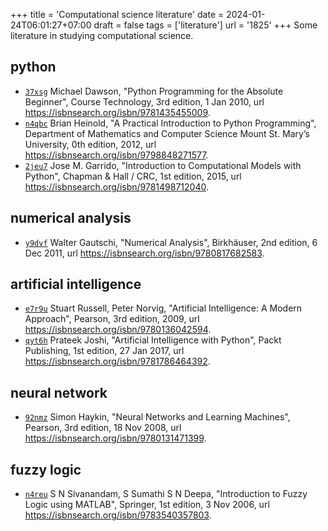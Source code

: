 +++
title = 'Computational science literature'
date = 2024-01-24T06:01:27+07:00
draft = false
tags = ['literature']
url = '1825'
+++
Some literature in studying computational science.
<!--more-->


## python
+ [`37xsg`](https://osf.io/37xsg)
Michael Dawson, "Python Programming for the Absolute Beginner", Course Technology, 3rd edition, 1 Jan 2010, url https://isbnsearch.org/isbn/9781435455009.
+ [`n4qbc`](https://osf.io/n4qbc)
Brian Heinold, "A Practical Introduction to Python Programming", Department of Mathematics and Computer Science Mount St. Mary’s University, 0th edition, 2012, url https://isbnsearch.org/isbn/9798848271577.
+ [`2jeu7`](https://osf.io/2jeu7)
Jose M. Garrido, "Introduction to Computational Models with Python", Chapman & Hall / CRC, 1st edition, 2015, url https://isbnsearch.org/isbn/9781498712040.


## numerical analysis
+ [`y9dvf`](https://osf.io/y9dvf)
Walter Gautschi, "Numerical Analysis", Birkhäuser, 2nd edition, 6 Dec 2011, url https://isbnsearch.org/isbn/9780817682583.


## artificial intelligence
+ [`e7r9u`](https://osf.io/e7r9u)
Stuart Russell, Peter Norvig, "Artificial Intelligence: A Modern Approach", Pearson, 3rd edition, 2009, url https://isbnsearch.org/isbn/9780136042594.
+ [`qyt6h`](https://osf.io/qyt6h)
Prateek Joshi, "Artificial Intelligence with Python", Packt Publishing, 1st edition, 27 Jan 2017, url https://isbnsearch.org/isbn/9781786464392.


## neural network
+ [`92nmz`](https://osf.io/92nmz)
Simon Haykin, "Neural Networks and Learning Machines", Pearson, 3rd edition, 18 Nov 2008, url https://isbnsearch.org/isbn/9780131471399.


## fuzzy logic
+ [`n4reu`](https://osf.io/n4reu)
S N Sivanandam, S Sumathi S N Deepa, "Introduction to Fuzzy Logic using MATLAB", Springer, 1st edition, 3 Nov 2006, url https://isbnsearch.org/isbn/9783540357803.
